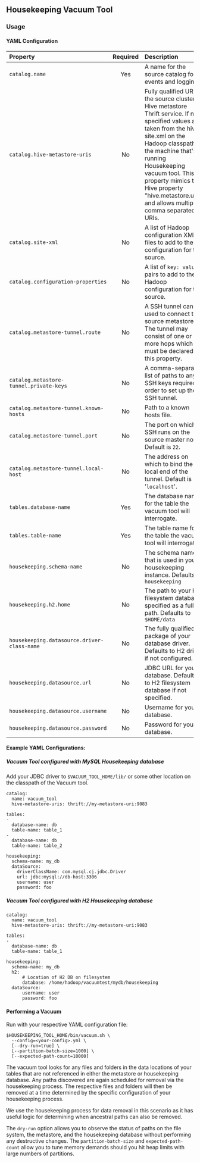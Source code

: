 ## Housekeeping Vacuum Tool

### Usage

#### YAML Configuration

|Property|Required|Description|
|:----|:----:|:----|
|`catalog.name`|Yes|A name for the source catalog for events and logging.|
|`catalog.hive-metastore-uris`|No|Fully qualified URI of the source cluster's Hive metastore Thrift service. If not specified values are taken from the hive-site.xml on the Hadoop classpath of the machine that's running Housekeeping vacuum tool. This property mimics the Hive property "hive.metastore.uris" and allows multiple comma separated URIs.|
|`catalog.site-xml`|No|A list of Hadoop configuration XML files to add to the configuration for the source.|
|`catalog.configuration-properties`|No|A list of `key: value` pairs to add to the Hadoop configuration for the source.|
|`catalog.metastore-tunnel.route`|No|A SSH tunnel can be used to connect to source metastores. The tunnel may consist of one or more hops which must be declared in this property.|
|`catalog.metastore-tunnel.private-keys`|No|A comma-separated list of paths to any SSH keys required in order to set up the SSH tunnel.|
|`catalog.metastore-tunnel.known-hosts`|No|Path to a known hosts file.|
|`catalog.metastore-tunnel.port`|No|The port on which SSH runs on the source master node. Default is `22`.|
|`catalog.metastore-tunnel.local-host`|No|The address on which to bind the local end of the tunnel. Default is '`localhost`'.|
|`tables.database-name`|Yes| The database name for the table the vacuum tool will interrogate.|
|`tables.table-name`|Yes| The table name for the table the vacuum tool will interrogate.|
|`housekeeping.schema-name`|No|The schema name that is used in your housekeeping instance. Defaults to `housekeeping` |
|`housekeeping.h2.home`|No| The path to your H2 filesystem database specified as a full path. Defaults to `$HOME/data`|
|`housekeeping.datasource.driver-class-name` |No| The fully qualified package of your database driver. Defaults to H2 driver if not configured. |
|`housekeeping.datasource.url` |No| JDBC URL for your database. Defaults to H2 filesystem database if not specified. |
|`housekeeping.datasource.username` |No| Username for your database. |
|`housekeeping.datasource.password` |No| Password for your database. |


#### Example YAML Configurations:

##### Vacuum Tool configured with MySQL Housekeeping database

Add your JDBC driver to `$VACUUM_TOOL_HOME/lib/` or some other location on the classpath of the Vacuum tool.

    catalog:
      name: vacuum_tool
      hive-metastore-uris: thrift://my-metastore-uri:9083

    tables:
    -
      database-name: db
      table-name: table_1
    -
      database-name: db
      table-name: table_2

    housekeeping:
      schema-name: my_db
      dataSource:
        driverClassName: com.mysql.cj.jdbc.Driver
        url: jdbc:mysql://db-host:3306
        username: user
        password: foo




##### Vacuum Tool configured with H2 Housekeeping database

    catalog:
      name: vacuum_tool
      hive-metastore-uris: thrift://my-metastore-uri:9083

    tables:
    -
      database-name: db
      table-name: table_1

    housekeeping:
      schema-name: my_db
      h2:
          # Location of H2 DB on filesystem
          database: /home/hadoop/vacuumtest/mydb/housekeeping
      dataSource:
          username: user
          password: foo


#### Performing a Vacuum

Run with your respective YAML configuration file:

    $HOUSEKEEPING_TOOL_HOME/bin/vacuum.sh \
      --config=<your-config>.yml \
      [--dry-run=true] \
      [--partition-batch-size=1000] \
      [--expected-path-count=10000]

The vacuum tool looks for any files and folders in the data locations of your tables that are not referenced in either the metastore or housekeeping database. Any paths discovered are again scheduled for removal via the housekeeping process. The respective files and folders will then be removed at a time determined by the specific configuration of your housekeeping process.

We use the housekeeping process for data removal in this scenario as it has useful logic for determining when ancestral paths can also be removed.

The `dry-run` option allows you to observe the status of paths on the file system, the metastore, and the housekeeping database without performing any destructive changes. The `partition-batch-size` and `expected-path-count` allow you to tune memory demands should you hit heap limits with large numbers of partitions.
